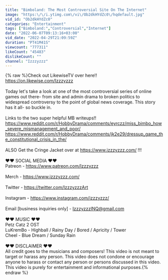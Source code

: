 ```yaml
---
title: "Bimboland: The Most Controversial Site On The Internet"
image: "https:\/\/i.ytimg.com\/vi\/Ob2dkHYdZc0\/hqdefault.jpg"
vid_id: "Ob2dkHYdZc0"
categories: "Entertainment"
tags: ["Bimboland:","Controversial","Internet"]
date: "2022-06-07T09:13:16+03:00"
vid_date: "2022-04-29T21:09:59Z"
duration: "PT41M41S"
viewcount: "777311"
likeCount: "45483"
dislikeCount: ""
channel: "Izzzyzzz"
---
```

{% raw %}Check out LikewiseTV over here!! <a rel="nofollow" target="blank" href="https://on.likewise.com/Izzzyzzz">https://on.likewise.com/Izzzyzzz</a><br /><br />Today let's take a look at one of the most controversial series of online games out there- from site and admin drama to broken politics to widespread controversy to the point of global news coverage. This story has it all- so buckle in.<br /><br />Links to the two super helpful MB writeups!!<br /><a rel="nofollow" target="blank" href="https://www.reddit.com/r/HobbyDrama/comments/eyrczz/miss_bimbo_how_severe_mismanagement_and_poor/">https://www.reddit.com/r/HobbyDrama/comments/eyrczz/miss_bimbo_how_severe_mismanagement_and_poor/</a><br /><a rel="nofollow" target="blank" href="https://www.reddit.com/r/HobbyDrama/comments/jk2e29/dressup_game_the_constitutional_crisis_in_the/">https://www.reddit.com/r/HobbyDrama/comments/jk2e29/dressup_game_the_constitutional_crisis_in_the/</a><br /><br />ALSO Get the Cringe Jacket over at <a rel="nofollow" target="blank" href="https://www.izzzyzzz.com/">https://www.izzzyzzz.com/</a> !!!<br /><br />❤︎❤︎ SOCIAL MEDIA ❤︎❤︎<br />Patreon - <a rel="nofollow" target="blank" href="https://www.patreon.com/Izzzyzzz">https://www.patreon.com/Izzzyzzz</a><br /><br />Merch - <a rel="nofollow" target="blank" href="https://www.izzzyzzz.com/">https://www.izzzyzzz.com/</a><br /><br />Twitter - <a rel="nofollow" target="blank" href="https://twitter.com/IzzzyzzzArt">https://twitter.com/IzzzyzzzArt</a><br /><br />Instagram - <a rel="nofollow" target="blank" href="https://www.instagram.com/izzzyzzz/​​​">https://www.instagram.com/izzzyzzz/​​​</a><br />​<br />Email [business inquiries only] - IzzzyzzzINQ@gmail.com<br /><br />❤︎❤︎ MUSIC ❤︎❤︎<br />Petz Catz 2 OST<br />LuKremBo - Highball / Rainy Day / Bored / Apricity / Tower<br />Cheel - Blue Dream / Sunday Rain<br /><br />❤︎❤︎ DISCLAIMER ❤︎❤︎<br />All credit goes to the musicians and composers! This video is not meant to target or harass any person. This video does not condone or encourage anyone to harass or contact any person or persons discussed in this video. This video is purely for entertainment and informational purposes.{% endraw %}
